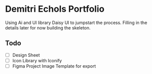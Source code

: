 # Demitri Echols Portfolio

Using Ai and UI library Daisy UI to jumpstart the process. Filling in the details later for now building the skeleton.

## Todo

- [ ] Design Sheet
- [ ] Icon Library with Iconify
- [ ] Figma Project Image Template for export
